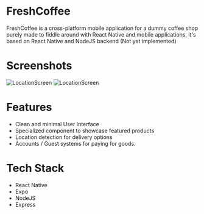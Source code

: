 # FreshCoffee
FreshCoffee is a cross-platform mobile application for a dummy coffee shop purely made to fiddle around with React Native and mobile applications, it's based on React Native and NodeJS backend (Not yet implemented)
# Screenshots
![LocationScreen](https://i.ibb.co/3RHsjv9/Screen01.png)          ![LocationScreen](https://i.ibb.co/0fH6Ngv/Screen02.png)
# Features
- Clean and minimal User Interface
- Specialized component to showcase featured products
- Location detection for delivery options
- Accounts / Guest systems for paying for goods.
# Tech Stack
- React Native
- Expo
- NodeJS
- Express
